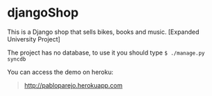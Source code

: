 djangoShop
==========

This is a Django shop that sells bikes, books and music. [Expanded University Project]

The project has no database, to use it you should type `$ ./manage.py syncdb`


You can access the demo on heroku:

>http://pabloparejo.herokuapp.com
